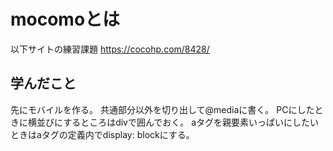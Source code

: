 # mocomoとは
以下サイトの練習課題
https://cocohp.com/8428/

## 学んだこと
先にモバイルを作る。
共通部分以外を切り出して@mediaに書く。
PCにしたときに横並びにするところはdivで囲んでおく。
aタグを親要素いっぱいにしたいときはaタグの定義内でdisplay: blockにする。